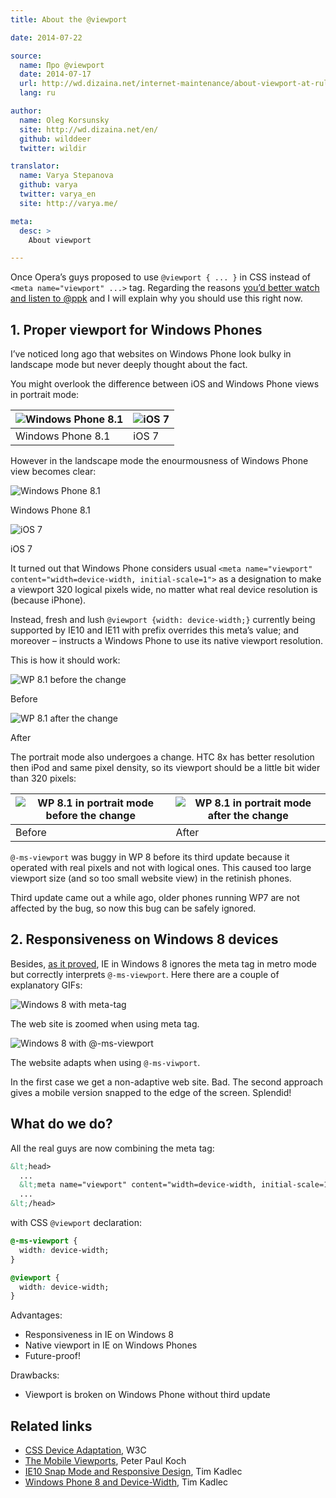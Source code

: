```yaml
---
title: About the @viewport

date: 2014-07-22

source:
  name: Про @viewport
  date: 2014-07-17
  url: http://wd.dizaina.net/internet-maintenance/about-viewport-at-rule/
  lang: ru

author:
  name: Oleg Korsunsky
  site: http://wd.dizaina.net/en/
  github: wilddeer
  twitter: wildir

translator:
  name: Varya Stepanova
  github: varya
  twitter: varya_en
  site: http://varya.me/

meta:
  desc: >
    About viewport

---
```


Once Opera’s guys proposed to use `@viewport { ... }` in CSS instead of `<meta name="viewport" ...>` tag. Regarding the
reasons
[you’d better watch and listen to @ppk](http://vimeo.com/100523275) and I will explain why you should use this
right now.

<!-- cut -->

## 1. Proper viewport for Windows Phones

I’ve noticed long ago that websites on Windows Phone look bulky in landscape mode but never deeply thought
about the fact.

You might overlook the difference between iOS and Windows Phone views in portrait mode:

![Windows Phone 8.1](p_before-portrait.png) | ![iOS 7](p_ipod-portrait.png)
---------------------------|-------------------------
<div class="article__tip">Windows Phone 8.1</div> | <div class="article__tip">iOS 7</div>

However in the landscape mode the enourmousness of Windows Phone view becomes clear:

![Windows Phone 8.1](p_before-landscape.png) <br/>
<div class='article__tip'>
Windows Phone 8.1
</div>

![iOS 7](p_ipod-landscape.png) <br/>
<div class='article__tip'>
iOS 7
</div>

It turned out that Windows Phone considers usual `<meta name="viewport" content="width=device-width, initial-scale=1">` as a designation to make a viewport 320 logical pixels wide, no matter what real device resolution is (because iPhone).

Instead, fresh and lush `@viewport {width: device-width;}` currently being supported by IE10 and IE11 with prefix
overrides this meta’s value; and moreover – instructs a Windows Phone to use its native viewport resolution.

This is how it should work:

![WP 8.1 before the change](before-landscape.png) <br/>
<div class='article__tip'>
Before
</div>

![WP 8.1 after the change](after-landscape.png) <br/>
<div class='article__tip'>
After
</div>

The portrait mode also undergoes a change. HTC 8x has better resolution then iPod and same pixel density, so its
viewport should be a little bit wider than 320 pixels:

![WP 8.1 in portrait mode before the change](before-portrait.png) | ![WP 8.1 in portrait mode after the change](after-portrait.png)
-------------------------|-------------------------
<div class="article__tip">Before</div> | <div class="article__tip">After</div>

`@-ms-viewport` was buggy in WP 8 before its third update because it operated with real pixels and not with logical
ones. This caused too large viewport size (and so too small website view) in the retinish phones.

Third update came out a while ago, older phones running WP7 are not affected by the bug, so now this bug can be safely ignored.

## 2. Responsiveness on Windows 8 devices

Besides, [as it proved](http://timkadlec.com/2013/01/windows-phone-8-and-device-width/), IE in Windows 8 ignores the meta tag in
metro mode but correctly interprets `@-ms-viewport`. Here there are a couple of explanatory GIFs:

![Windows 8 with meta-tag](win8-before.gif) <br/>
<div class='article__tip'>
The web site is zoomed when using meta tag.
</div>

![Windows 8 with @-ms-viewport](win8-after.gif) <br/>
<div class='article__tip'>
The website adapts when using <code>@-ms-viwport</code>.
</div>

In the first case we get a non-adaptive web site. Bad. The second approach gives a mobile version snapped to the edge of the screen.
Splendid!

## What do we do?

All the real guys are now combining the meta tag:

```html
&lt;head>
  ...
  &lt;meta name="viewport" content="width=device-width, initial-scale=1">
  ...
&lt;/head>
```

with CSS `@viewport` declaration:

```css
@-ms-viewport {
  width: device-width;
}

@viewport {
  width: device-width;
}
```

Advantages:

* Responsiveness in IE on Windows 8
* Native viewport in IE on Windows Phones
* Future-proof!

Drawbacks:

* Viewport is broken on Windows Phone without third update

## Related links

* [CSS Device Adaptation](http://dev.w3.org/csswg/css-device-adapt/), W3C
* [The Mobile Viewports](http://vimeo.com/100523275), Peter Paul Koch
* [IE10 Snap Mode and Responsive Design](http://timkadlec.com/2012/10/ie10-snap-mode-and-responsive-design/), Tim Kadlec
* [Windows Phone 8 and Device-Width](http://timkadlec.com/2013/01/windows-phone-8-and-device-width/), Tim Kadlec
